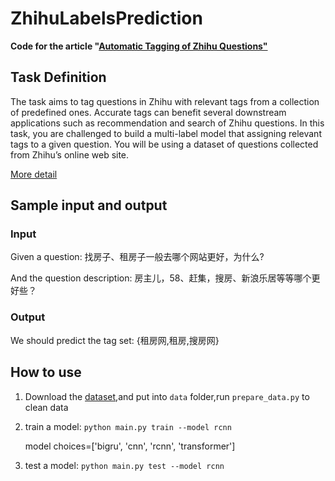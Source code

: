 # ZhihuLabelsPrediction

**Code for the article "[Automatic Tagging of Zhihu Questions"]()**

## Task Definition
The task aims to tag questions in Zhihu with relevant tags from a collection
of predefined ones. Accurate tags can benefit several downstream applications
such as recommendation and search of Zhihu questions. In this task, you are
challenged to build a multi-label model that assigning relevant tags to a given
question. You will be using a dataset of questions collected from Zhihu’s online
web site.

[More detail](http://tcci.ccf.org.cn/conference/2018/dldoc/taskgline06.pdf)

## Sample input and output
### Input
Given a question: 找房子、租房子一般去哪个网站更好，为什么?

And the question description: 房主儿，58、赶集，搜房、新浪乐居等等哪个更好些？

### Output
We should predict the tag set: {租房网,租房,搜房网}

## How to use

1. Download the [dataset](http://tcci.ccf.org.cn/conference/2018/dldoc/trainingdata06.rar),and put into `data` folder,run `prepare_data.py` to clean data

2. train a model: `python main.py train --model rcnn `

    model choices=\['bigru', 'cnn', 'rcnn', 'transformer']

3. test a model: `python main.py test --model rcnn`

